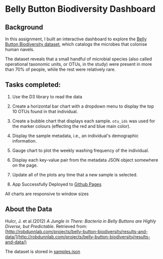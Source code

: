 #  Belly Button Biodiversity Dashboard

##  Background
In this assignment, I built an interactive dashboard to explore the [Belly Button Biodiversity dataset](http://robdunnlab.com/projects/belly-button-biodiversity/), which catalogs the microbes that colonise human navels.

The dataset reveals that a small handful of microbial species (also called operational taxonomic units, or OTUs, in the study) were present in more than 70% of people, while the rest were relatively rare.

##  Tasks completed:
  1. Use the D3 library to read the data

  2. Create a horizontal bar chart with a dropdown menu to display the top 10 OTUs found in that individual.

  3. Create a bubble chart that displays each sample. `otu_ids` was used for the marker colours (effecting the red and blue main color).

  4. Display the sample metadata, i.e., an individual's demographic information.

  5. Gauge chart to plot the weekly washing frequency of the individual.

  6. Display each key-value pair from the metadata JSON object somewhere on the page.

  7. Update all of the plots any time that a new sample is selected.
  
  8. App Successfully Deployed to [Github Pages](https://realdreammaker.github.io/Belly-Button-Biodiversity-Plotly/)

All charts are responsive to window sizes
 

##  About the Data

Hulcr, J. et al.(2012) _A Jungle in There: Bacteria in Belly Buttons are Highly Diverse, but Predictable_. Retrieved from: [http://robdunnlab.com/projects/belly-button-biodiversity/results-and-data/](http://robdunnlab.com/projects/belly-button-biodiversity/results-and-data/)

The dataset is stored in [samples.json](data/samples.json)

